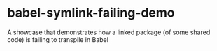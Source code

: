 # babel-symlink-failing-demo
A showcase that demonstrates how a linked package (of some shared code) is failing to transpile in Babel
